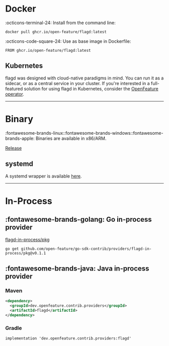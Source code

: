 # Docker

:octicons-terminal-24: Install from the command line:

```shell
docker pull ghcr.io/open-feature/flagd:latest
```

:octicons-code-square-24: Use as base image in Dockerfile:

```
FROM ghcr.io/open-feature/flagd:latest
```
## Kubernetes

flagd was designed with cloud-native paradigms in mind.
You can run it as a sidecar, or as a central service in your cluster.
If you're interested in a full-featured solution for using flagd in Kubernetes, consider the [OpenFeature operator](https://github.com/open-feature/open-feature-operator).

<!-- for now, we are just linking out to the OFO README, but eventually we should consider fully documenting OFO here. -->

---

# Binary

:fontawesome-brands-linux::fontawesome-brands-windows::fontawesome-brands-apple: Binaries are available in x86/ARM.

[Release](https://github.com/open-feature/flagd/releases)

## systemd

A systemd wrapper is available [here](https://github.com/open-feature/flagd/blob/main/systemd/flagd.service).

---

# In-Process

## :fontawesome-brands-golang: Go in-process provider

[flagd-in-process/pkg](https://pkg.go.dev/github.com/open-feature/go-sdk-contrib/providers/flagd-in-process/pkg)

```shell
go get github.com/open-feature/go-sdk-contrib/providers/flagd-in-process/pkg@v0.1.1
```

## :fontawesome-brands-java: Java in-process provider

### Maven

```xml
<dependency>
  <groupId>dev.openfeature.contrib.providers</groupId>
  <artifactId>flagd</artifactId>
</dependency>
```

### Gradle

```
implementation 'dev.openfeature.contrib.providers:flagd'
```
